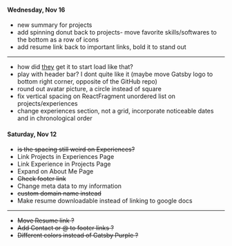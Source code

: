 #### Wednesday, Nov 16

- new summary for projects
- add spinning donut back to projects- move favorite skills/softwares to the bottom as a row of icons
- add resume link back to important links, bold it to stand out

---

- how did [they](https://brittanychiang.com/) get it to start load like that?
- play with header bar? I dont quite like it (maybe move Gatsby logo to bottom right corner, opposite of the GitHub repo)
- round out avatar picture, a circle instead of square
- fix vertical spacing on ReactFragment unordered list on projects/experiences
- change experiences section, not a grid, incorporate noticeable dates and in chronological order


#### Saturday, Nov 12

- ~~is the spacing still weird on Experiences?~~
- Link Projects in Experiences Page
- Link Experience in Projects Page
- Expand on About Me Page
- ~~Check footer link~~
- Change meta data to my information
- ~~custom domain name instead~~
- Make resume downloadable instead of linking to google docs

---

- ~~Move Resume link ?~~
- ~~Add Contact or @ to footer links ?~~
- ~~Different colors instead of Gatsby Purple ?~~
